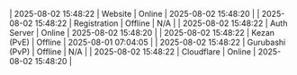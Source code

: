 | 2025-08-02 15:48:22 | Website | Online | 2025-08-02 15:48:20 |
| 2025-08-02 15:48:22 | Registration | Offline | N/A |
| 2025-08-02 15:48:22 | Auth Server | Online | 2025-08-02 15:48:20 |
| 2025-08-02 15:48:22 | Kezan (PvE) | Offline | 2025-08-01 07:04:05 |
| 2025-08-02 15:48:22 | Gurubashi (PvP) | Offline | N/A |
| 2025-08-02 15:48:22 | Cloudflare | Online | 2025-08-02 15:48:20 |
